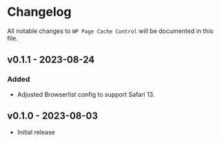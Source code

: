 # Changelog

All notable changes to `WP Page Cache Control` will be documented in this file.

## v0.1.1 - 2023-08-24

### Added

- Adjusted Browserlist config to support Safari 13.

## v0.1.0 - 2023-08-03

- Initial release
